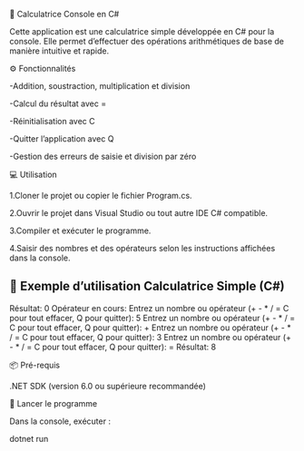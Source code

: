 🧮 Calculatrice Console en C#

Cette application est une calculatrice simple développée en C# pour la console.
Elle permet d’effectuer des opérations arithmétiques de base de manière intuitive et rapide.

⚙️ Fonctionnalités

-Addition, soustraction, multiplication et division

-Calcul du résultat avec =

-Réinitialisation avec C

-Quitter l’application avec Q

-Gestion des erreurs de saisie et division par zéro

💻 Utilisation

1.Cloner le projet ou copier le fichier Program.cs.

2.Ouvrir le projet dans Visual Studio ou tout autre IDE C# compatible.

3.Compiler et exécuter le programme.

4.Saisir des nombres et des opérateurs selon les instructions affichées dans la console.

📌 Exemple d’utilisation
Calculatrice Simple (C#)
-----------------------
Résultat: 0
Opérateur en cours: 
Entrez un nombre ou opérateur (+ - * / = C pour tout effacer, Q pour quitter): 5
Entrez un nombre ou opérateur (+ - * / = C pour tout effacer, Q pour quitter): +
Entrez un nombre ou opérateur (+ - * / = C pour tout effacer, Q pour quitter): 3
Entrez un nombre ou opérateur (+ - * / = C pour tout effacer, Q pour quitter): =
Résultat: 8

📦 Pré-requis

 .NET SDK (version 6.0 ou supérieure recommandée)

🚀 Lancer le programme

Dans la console, exécuter :

dotnet run
